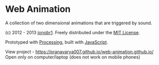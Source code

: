 Web Animation
==================

A collection of two dimensional animations that are triggered by sound.

(c) 2012 - 2013 [jonobr1](http://jonobr1.com/). Freely distributed under the [MIT License](http://opensource.org/licenses/MIT).

Prototyped with [Processing](http://processing.org/), built with [JavaScript](http://jonobr1.github.com/two.js).


View project - https://pranavarya007.github.io/web-animation.github.io/
Open only on computer/laptop (does not work on mobile phones)
